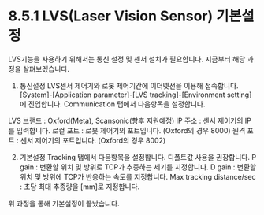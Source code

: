 ﻿# 8.5.1 LVS(Laser Vision Sensor) 기본설정

LVS기능을 사용하기 위해서는 통신 설정 및 센서 설치가 필요합니다.
지금부터 해당 과정을 살펴보겠습니다.

1) 통신설정
LVS센서 제어기와 로봇 제어기간에 이더넷선을 이용해 접속합니다.
[System]-[Application parameter]-[LVS tracking]-[Environment setting]에 진입합니다.
Communication 탭에서 다음항목을 설정합니다.

LVS 브랜드 : Oxford(Meta), Scansonic(향후 지원예정)
IP 주소 : 센서 제어기의 IP를 입력합니다.
로컬 포트 : 로봇 제어기의 포트입니다. (Oxford의 경우 8000)
원격 포트 : 센서 제어기의 포트입니다. (Oxford의 경우 8002)

2) 기본설정
Tracking 탭에서 다음항목을 설정합니다. 디폴트값 사용을 권장합니다.
P gain : 변환할 위치 및 방위로 TCP가 추종하는 세기를 지정합니다.
D gain : 변환할 위치 및 방위에 TCP가 반응하는 속도를 지정합니다.
Max tracking distance/sec : 초당 최대 추종량을 [mm]로 지정합니다.

위 과정을 통해 기본설정이 끝났습니다. 